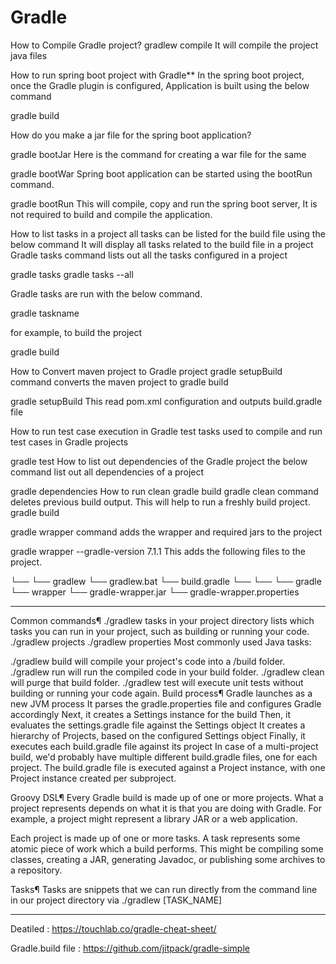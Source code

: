# Gradle

How to Compile Gradle project?
gradlew compile 
It will compile the project java files


How to run spring boot project with Gradle**
In the spring boot project, once the Gradle plugin is configured, Application is built using the below command

gradle build



How do you make a jar file for the spring boot application?

gradle bootJar
Here is the command for creating a war file for the same

gradle bootWar
Spring boot application can be started using the bootRun command.




gradle bootRun
This will compile, copy and run the spring boot server, It is not required to build and compile the application.

How to list tasks in a project
all tasks can be listed for the build file using the below command It will display all tasks related to the build file in a project Gradle tasks command lists out all the tasks configured in a project

gradle tasks
gradle tasks --all




Gradle tasks are run with the below command.

gradle taskname



for example, to build the project

gradle build


How to Convert maven project to Gradle project
gradle setupBuild command converts the maven project to gradle build

gradle setupBuild
This read pom.xml configuration and outputs build.gradle file

How to run test case execution in Gradle
test tasks used to compile and run test cases in Gradle projects

gradle test
How to list out dependencies of the Gradle project
the below command list out all dependencies of a project

gradle dependencies
How to run clean gradle build
gradle clean command deletes previous build output. This will help to run a freshly build project.
gradle build


gradle wrapper command adds the wrapper and required jars to the project

gradle wrapper --gradle-version 7.1.1
This adds the following files to the project.

└── <project folder>
    └── gradlew
    └── gradlew.bat
    └── build.gradle
    └── 
    └── 
    └── gradle
        └── wrapper
            └── gradle-wrapper.jar
            └── gradle-wrapper.properties


            
------------------

Common commands¶
./gradlew tasks in your project directory lists which tasks you can run in your project, such as building or running your code.
./gradlew projects
./gradlew properties
Most commonly used Java tasks:

./gradlew build will compile your project's code into a /build folder.
./gradlew run will run the compiled code in your build folder.
./gradlew clean will purge that build folder.
./gradlew test will execute unit tests without building or running your code again.
Build process¶
Gradle launches as a new JVM process
It parses the gradle.properties file and configures Gradle accordingly
Next, it creates a Settings instance for the build
Then, it evaluates the settings.gradle file against the Settings object
It creates a hierarchy of Projects, based on the configured Settings object
Finally, it executes each build.gradle file against its project
In case of a multi-project build, we'd probably have multiple different build.gradle files, one for each project. The build.gradle file is executed against a Project instance, with one Project instance created per subproject.

Groovy DSL¶
Every Gradle build is made up of one or more projects. What a project represents depends on what it is that you are doing with Gradle. For example, a project might represent a library JAR or a web application.

Each project is made up of one or more tasks. A task represents some atomic piece of work which a build performs. This might be compiling some classes, creating a JAR, generating Javadoc, or publishing some archives to a repository.

Tasks¶
Tasks are snippets that we can run directly from the command line in our project directory via ./gradlew [TASK_NAME]

------------------------

Deatiled : https://touchlab.co/gradle-cheat-sheet/



Gradle.build file : https://github.com/jitpack/gradle-simple
